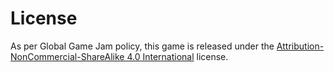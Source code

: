# License

As per Global Game Jam policy, this game is released under the [Attribution-NonCommercial-ShareAlike 4.0 International](https://creativecommons.org/licenses/by-nc-sa/4.0/) license.
